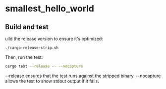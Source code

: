 # smallest_hello_world

## Build and test ##

uild the release version to ensure it's optimized:

```sh
./cargo-release-strip.sh
```

Then, run the test:

```sh
cargo test --release -- --nocapture
```

--release ensures that the test runs against the stripped binary.
--nocapture allows the test to show stdout output if it fails.